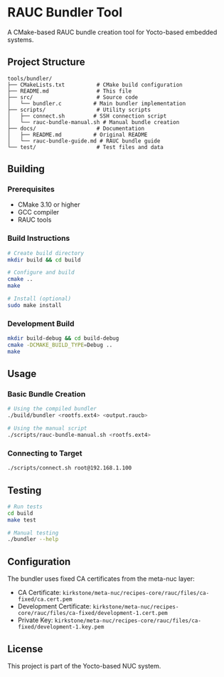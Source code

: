 # RAUC Bundler Tool

A CMake-based RAUC bundle creation tool for Yocto-based embedded systems.

## Project Structure

```
tools/bundler/
├── CMakeLists.txt          # CMake build configuration
├── README.md               # This file
├── src/                    # Source code
│   └── bundler.c          # Main bundler implementation
├── scripts/                # Utility scripts
│   ├── connect.sh         # SSH connection script
│   └── rauc-bundle-manual.sh # Manual bundle creation
├── docs/                   # Documentation
│   ├── README.md          # Original README
│   └── rauc-bundle-guide.md # RAUC bundle guide
└── test/                   # Test files and data
```

## Building

### Prerequisites

- CMake 3.10 or higher
- GCC compiler
- RAUC tools

### Build Instructions

```bash
# Create build directory
mkdir build && cd build

# Configure and build
cmake ..
make

# Install (optional)
sudo make install
```

### Development Build

```bash
mkdir build-debug && cd build-debug
cmake -DCMAKE_BUILD_TYPE=Debug ..
make
```

## Usage

### Basic Bundle Creation

```bash
# Using the compiled bundler
./build/bundler <rootfs.ext4> <output.raucb>

# Using the manual script
./scripts/rauc-bundle-manual.sh <rootfs.ext4>
```

### Connecting to Target

```bash
./scripts/connect.sh root@192.168.1.100
```

## Testing

```bash
# Run tests
cd build
make test

# Manual testing
./bundler --help
```

## Configuration

The bundler uses fixed CA certificates from the meta-nuc layer:
- CA Certificate: `kirkstone/meta-nuc/recipes-core/rauc/files/ca-fixed/ca.cert.pem`
- Development Certificate: `kirkstone/meta-nuc/recipes-core/rauc/files/ca-fixed/development-1.cert.pem`
- Private Key: `kirkstone/meta-nuc/recipes-core/rauc/files/ca-fixed/development-1.key.pem`

## License

This project is part of the Yocto-based NUC system. 